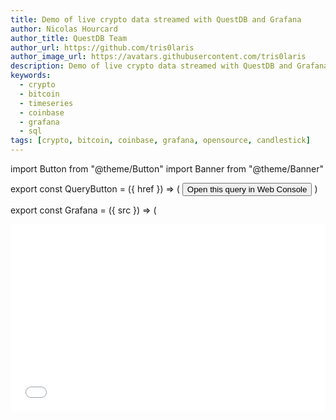 ```yaml
---
title: Demo of live crypto data streamed with QuestDB and Grafana
author: Nicolas Hourcard
author_title: QuestDB Team
author_url: https://github.com/tris0laris
author_image_url: https://avatars.githubusercontent.com/tris0laris
description: Demo of live crypto data streamed with QuestDB and Grafana
keywords:
  - crypto
  - bitcoin
  - timeseries
  - coinbase
  - grafana
  - sql
tags: [crypto, bitcoin, coinbase, grafana, opensource, candlestick]
---
```


import Button from "@theme/Button"
import Banner from "@theme/Banner"

export const QueryButton = ({ href }) => (
  <Button href={href} variant="secondary" size="xxsmall" uppercase={false}>
    Open this query in Web Console
  </Button>
)

export const Grafana = ({ src }) => (
  <div
    style={{
      display: "flex",
      flexDirection: "column",
      alignItems: "flex-end",
    }}
  >
    <iframe src={src} width="100%" height="300" frameborder="0" />
    <Button href={src} variant="plain" size="xxsmall" uppercase={false}>
      Open in new window
    </Button>
  </div>
)

<Banner
  alt="Live crypto data ingested in QuestDB and displayed on Grafana"
  height={360}
  src="/img/blog/2022-04-12/cover.png"
  width={650}
/>

At QuestDB we are all about performance. To showcase querying capabilities of
the database we have been running a live demo of historical taxi rides in NYC with 1.6 billion rows  <sup>[1]</sup> and a geospatial dataset that contains the locations of 250k unique ships <sup>[2]</sup> moving over time. You can analyze this dataset with SQL on our [live instance](https://demo.questdb.io/) and see how fast each query is processed. Today, we introduce a new dataset on the same demo instance: crypto market
data ingested in real-time from the Coinbase Exchange. For ingestion, we use a
convenient Python library [Cryptofeed](https://github.com/bmoscon/cryptofeed), a
cryptocurrency exchange feed handler that supports QuestDB. And for
visualization, we use Grafana to create interactive live charts, which refresh
every 5 seconds.

<!--truncate-->

We ingest the following columns into QuestDB in real-time for each BTC-USD and
ETH-USD trades coming through the Coinbase Exchange:

- price
- side (buy/sell)
- amount
- timestamp

To get you started, we added a set of example queries in the live demo of
QuestDB web console. These pre-written queries leverage the standard SQL syntax
and time-series SQL extensions in QuestDB. When clicking on a query, it's
automatically added to the SQL editor. Then, click the <kbd>Run</kbd> button or
press <kbd>F9</kbd> to execute the query. Despite the large amount of data
stored on the demo instance, the queries should come back in milliseconds!

Let's go through these sample queries one by one.

## Last prices of BTC and ETH

To find out the latest prices of BTC and ETH in USD. We use the
[`LATEST ON`](https://questdb.io/docs/reference/sql/latest-on) syntax, which is
native to QuestDB's SQL Engine:

<p>

  ```questdb-sql title="Latest BTC and ETH prices"
  SELECT * FROM trades
  WHERE symbol in ('BTC-USD', 'ETH-USD')
  LATEST ON timestamp PARTITION BY symbol;
  ```

  <QueryButton
    href="https://demo.questdb.io/?query=SELECT%20%2a%20FROM%20trades%0AWHERE%20symbol%20in%20%28%27BTC-USD%27%2C%20%27ETH-USD%27%29%0ALATEST%20ON%20timestamp%20PARTITION%20BY%20symbol%3B"
  />
</p>

Below is a real-time chart for Bitcoin and Ethereum prices with a time sample of 10
seconds.

<Grafana src="https://dashboard.questdb.io/d-solo/624FG0snk/public-dashboard-1?orgId=1&panelId=10&refresh=5s" />

## Candle chart sampled by time

This query returns open, close, minimal and maximal prices as well as cumulated
volumes with 15-minute intervals. We use the
[`SAMPLE BY`](https://questdb.io/docs/reference/sql/sample-by/) syntax, which
aggregates time series data into homogeneous time chunks:

<p>

  ```questdb-sql title="Candle chart with 15-minute intervals"
  SELECT 
      timestamp,
      first(price) AS open,
      last(price) AS close,
      min(price),
      max(price),
      sum(amount) AS volume
  FROM trades
  WHERE symbol = 'BTC-USD' AND timestamp > dateadd('d', -1, now())
  SAMPLE BY 15m ALIGN TO CALENDAR;
  ```

  <QueryButton
    href="https://demo.questdb.io/?query=SELECT%20%0A%20%20%20%20timestamp%2C%0A%20%20%20%20first%28price%29%20AS%20open%2C%0A%20%20%20%20last%28price%29%20AS%20close%2C%0A%20%20%20%20min%28price%29%2C%0A%20%20%20%20max%28price%29%2C%0A%20%20%20%20sum%28amount%29%20AS%20volume%0AFROM%20trades%0AWHERE%20symbol%20%3D%20%27BTC-USD%27%20AND%20timestamp%20%3E%20dateadd%28%27d%27%2C%20-1%2C%20now%28%29%29%0ASAMPLE%20BY%2015m%20ALIGN%20TO%20CALENDAR%3B"
  />
</p>

This real-time chart on Grafana plots the candle chart with a time sample of 10
seconds. We also show the volume traded on a secondary axis.

<Grafana src="https://dashboard.questdb.io/d-solo/624FG0snk/public-dashboard-1?orgId=1&panelId=8&refresh=5s" />

## VWAP Bitcoin price sampled by time

For each 15 minutes interval, we calculate the average price of BTC-USD adjusted
for the volume of trades during that period. This query includes the
[`WHERE`](https://questdb.io/docs/reference/sql/where/) clause that is
accelerated by our new JIT Compiler (see the _lightning_ in the logs). And once
again, we downsample the dataset using `SAMPLE BY`.

<p>

  ```questdb-sql title="Volume-weighted average price"
  SELECT 
      timestamp,
      sum(price * amount) / sum(amount) AS vwap_price,
      sum(amount) AS volume
  FROM trades
  WHERE symbol = 'BTC-USD' AND timestamp > dateadd('d', -1, now())
  SAMPLE BY 15m ALIGN TO CALENDAR;
  ```

  <QueryButton
    href="https://demo.questdb.io/?query=SELECT%20%0A%20%20%20%20timestamp%2C%0A%20%20%20%20sum%28price%20%2a%20amount%29%20%2F%20sum%28amount%29%20AS%20vwap_price%2C%0A%20%20%20%20sum%28amount%29%20AS%20volume%0AFROM%20trades%0AWHERE%20symbol%20%3D%20%27BTC-USD%27%20AND%20timestamp%20%3E%20dateadd%28%27d%27%2C%20-1%2C%20now%28%29%29%0ASAMPLE%20BY%2015m%20ALIGN%20TO%20CALENDAR%3B"
  />
</p>

The following real-time chart displays the distribution of trades based on their
size and paints a more granular picture of volume traded.

<Grafana src="https://dashboard.questdb.io/d-solo/624FG0snk/public-dashboard-1?orgId=1&panelId=12&refresh=5s" />

## Implied BTC-ETH exchange rate

The two series of prices for BTC-USD and ETH-USD have different unique
timestamps. In order to join these two series where timestamps do not exactly
match, use the `ASOF JOIN` syntax and then divide the price of BTC-USD with the
price of ETH-USD to get the implied BTC/ETH rate.

<p>

  ```questdb-sql title="Implied BTC-ETH exchange rate"
  WITH btc AS (
      SELECT timestamp, price
      FROM trades
      WHERE symbol = 'BTC-USD' AND timestamp > dateadd('d', -30, now())
  ), 
  eth AS (
      SELECT timestamp, price
      FROM trades
      WHERE symbol = 'ETH-USD' and timestamp > dateadd('d', -30, now())
  )
  SELECT 
      btc.timestamp btc_time, 
      btc.price btc_price, 
      eth.price eth_price, 
      round(btc.price/eth.price, 3) btc_to_eth_ratio
  FROM btc
  ASOF JOIN eth;
  ```

  <QueryButton
    href="https://demo.questdb.io/?query=WITH%20btc%20AS%20%28%0A%20%20%20%20SELECT%20timestamp%2C%20price%0A%20%20%20%20FROM%20trades%0A%20%20%20%20WHERE%20symbol%20%3D%20%27BTC-USD%27%20AND%20timestamp%20%3E%20dateadd%28%27d%27%2C%20-30%2C%20now%28%29%29%0A%29%2C%20%0Aeth%20AS%20%28%0A%20%20%20%20SELECT%20timestamp%2C%20price%0A%20%20%20%20FROM%20trades%0A%20%20%20%20WHERE%20symbol%20%3D%20%27ETH-USD%27%20and%20timestamp%20%3E%20dateadd%28%27d%27%2C%20-30%2C%20now%28%29%29%0A%29%0ASELECT%20%0A%20%20%20%20btc.timestamp%20btc_time%2C%20%0A%20%20%20%20btc.price%20btc_price%2C%20%0A%20%20%20%20eth.price%20eth_price%2C%20%0A%20%20%20%20round%28btc.price%2Feth.price%2C%203%29%20btc_to_eth_ratio%0AFROM%20btc%0AASOF%20JOIN%20eth%3B"
  />
</p>

The following real-time chart plots three series: BTC-USD, ETH-USD and the
implied BTC-ETH cross price.

<Grafana src="https://dashboard.questdb.io/d-solo/624FG0snk/public-dashboard-1?orgId=1&panelId=14&refresh=5s"/>

## Conclusion

We hope you find these example queries and charts useful to get started. Let us
know about other useful queries you build on our demo server! If you're
interested in setting up something similar within your organizations or for
personal projects, you can get started on
[GitHub](https://github.com/questdb/questdb#try-questdb) or join our community
on [Slack]({@slackUrl@}).

[1]: https://news.ycombinator.com/item?id=23616878
[2]:
  https://www.reddit.com/r/programming/comments/q1vnfi/demo_geospatial_and_timeseries_queries_on_250k/
